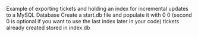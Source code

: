 Example of exporting tickets and holding an index for incremental updates to a MySQL Database
Create a start.db file and populate it with 0 <cr> 0 (second 0 is optional if you want to use the last index later in your code)
tickets already created stored in index.db